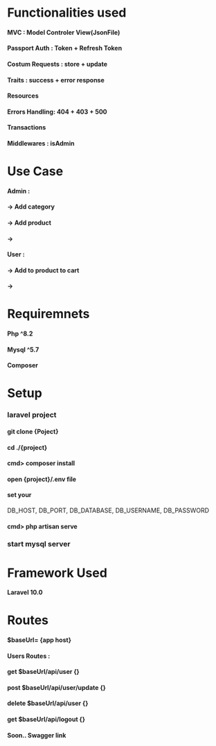 # Functionalities used 
#### MVC : Model Controler View(JsonFile)
#### Passport Auth : Token + Refresh Token 
#### Costum Requests : store + update 
#### Traits : success + error response 
#### Resources 
#### Errors Handling: 404 + 403 + 500
#### Transactions
#### Middlewares : isAdmin

# Use Case 
#### Admin : 
#### -> Add category 
#### -> Add product 
#### -> 
#### User : 
#### -> Add to product to cart 
#### -> 

# Requiremnets 
#### Php ^8.2
#### Mysql ^5.7
#### Composer

# Setup
### laravel project 
#### git clone {Poject}
#### cd ./{project}
#### cmd> composer install
#### open {project}/.env file
#### set your 
DB_HOST,
DB_PORT,
DB_DATABASE,
DB_USERNAME,
DB_PASSWORD
#### cmd> php artisan serve
### start mysql server 

# Framework Used 
#### Laravel 10.0

# Routes 
  #### $baseUrl= {app host}
  #### Users Routes :
  #### get      $baseUrl/api/user             {}
  #### post     $baseUrl/api/user/update      {}
  #### delete   $baseUrl/api/user             {}
  #### get      $baseUrl/api/logout           {}
  #### Soon.. Swagger link  

